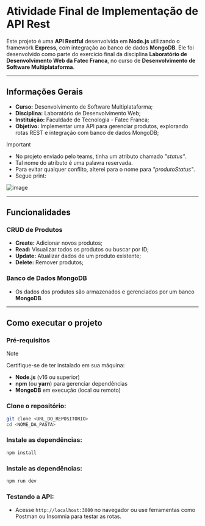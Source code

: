 # Atividade Final de Implementação de API Rest

Este projeto é uma **API Restful** desenvolvida em **Node.js** utilizando o framework **Express**, com integração ao banco de dados **MongoDB**. Ele foi desenvolvido como parte do exercício final da disciplina **Laboratório de Desenvolvimento Web da Fatec Franca**, no curso de **Desenvolvimento de Software Multiplataforma**.

---

## Informações Gerais  

- **Curso:** Desenvolvimento de Software Multiplataforma;
- **Disciplina:** Laboratório de Desenvolvimento Web;
- **Instituição:** Faculdade de Tecnologia - Fatec Franca;
- **Objetivo:** Implementar uma API para gerenciar produtos, explorando rotas REST e integração com banco de dados MongoDB;

> [!IMPORTANT]  
> - No projeto enviado pelo teams, tinha um atributo chamado <i>"status"</i>.
> - Tal nome do atributo é uma palavra reservada.
> - Para evitar qualquer conflito, alterei para o nome para <i>"produtoStatus"</i>.
> - Segue print:

![image](https://github.com/user-attachments/assets/16a02e62-6e08-41bc-a433-e04fd1a14fb6)

---

## Funcionalidades  

### CRUD de Produtos  
- **Create:** Adicionar novos produtos;
- **Read:** Visualizar todos os produtos ou buscar por ID;
- **Update:** Atualizar dados de um produto existente;
- **Delete:** Remover produtos;

### Banco de Dados MongoDB  
- Os dados dos produtos são armazenados e gerenciados por um banco **MongoDB**.   

---

## Como executar o projeto  

### Pré-requisitos

> [!NOTE]
> Certifique-se de ter instalado em sua máquina:
> - **Node.js** (v16 ou superior)
> - **npm** (ou **yarn**) para gerenciar dependências
> - **MongoDB** em execução (local ou remoto) 

### Clone o repositório:
```bash
git clone <URL_DO_REPOSITORIO>
cd <NOME_DA_PASTA>
```

### Instale as dependências:
```bash
npm install
```

### Instale as dependências:
```bash
npm run dev
```

### Testando a API:
- Acesse `http://localhost:3000` no navegador ou use ferramentas como Postman ou Insomnia para testar as rotas.
